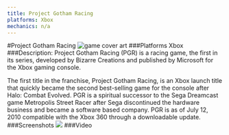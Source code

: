 ```yaml
---
title: Project Gotham Racing
platforms: Xbox
mechanics: n/a
---
```

#Project Gotham Racing
![game cover art](//images.igdb.com/igdb/image/upload/t_cover_big/ycupwepfoshpoahfe0tp.jpg "Logo Title Text 1")
###Platforms
Xbox
###Description:
Project Gotham Racing (PGR) is a racing game, the first in its series, developed by Bizarre Creations and published by Microsoft for the Xbox gaming console. 
 
The first title in the franchise, Project Gotham Racing, is an Xbox launch title that quickly became the second best-selling game for the console after Halo: Combat Evolved. PGR is a spiritual successor to the Sega Dreamcast game Metropolis Street Racer after Sega discontinued the hardware business and became a software based company. PGR is as of July 12, 2010 compatible with the Xbox 360 through a downloadable update.
###Screenshots
<a target="_blank" href="//images.igdb.com/igdb/image/upload/t_cover_big/hgqcj3rnoaymk7sjzjul.jpg"><img src="//images.igdb.com/igdb/image/upload/t_thumb/hgqcj3rnoaymk7sjzjul.jpg"/></a>
###Video

